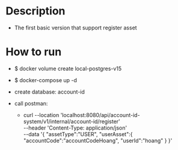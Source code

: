 # Description
- The first basic version that support register asset

# How to run 

- $ docker volume create local-postgres-v15
- $ docker-compose up -d

- create database: account-id

- call postman:
  - curl --location 'localhost:8080/api/account-id-system/v1/internal/account-id/register' \
    --header 'Content-Type: application/json' \
    --data '{
    "assetType":"USER",
    "userAsset":{
    "accountCode":"accountCodeHoang",
    "userId":"hoang"
    }
    }'
